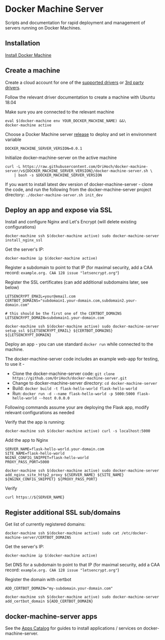 # Docker Machine Server

Scripts and documentation for rapid deployment and management of servers running on Docker Machines.

## Installation

[Install Docker Machine](https://docs.docker.com/machine/install-machine/)

## Create a machine

Create a cloud account for one of the [supported drivers](https://docs.docker.com/machine/drivers/) or [3rd party drivers](https://github.com/docker/docker.github.io/blob/master/machine/AVAILABLE_DRIVER_PLUGINS.md).

Follow the relevant driver documentation to create a machine with Ubuntu 18.04

Make sure you are connected to the relevant machine

```
eval $(docker-machine env YOUR_DOCKER_MACHINE_NAME) &&\
docker-machine active
```

Choose a Docker Machine server [release](https://github.com/OriHoch/docker-machine-server/releases) to deploy and set in environment variable

```
DOCKER_MACHINE_SERVER_VERSION=0.0.1
```

Initialize docker-machine-server on the active machine

```
curl -L https://raw.githubusercontent.com/OriHoch/docker-machine-server/v${DOCKER_MACHINE_SERVER_VERSION}/docker-machine-server.sh \
    | bash -s $DOCKER_MACHINE_SERVER_VERSION
```

If you want to install latest dev version of docker-machine-server - clone the code, and run the following from the docker-machine-server project directory: `./docker-machine-server.sh init_dev`

## Deploy an app and expose via SSL

Install and configure Nginx and Let's Encrypt (will delete existing configurations)

```
docker-machine ssh $(docker-machine active) sudo docker-machine-server install_nginx_ssl
```

Get the server's IP:

```
docker-machine ip $(docker-machine active)
```

Register a subdomain to point to that IP (for maximal security, add a CAA record: `example.org. CAA 128 issue "letsencrypt.org"`)

Register the SSL certificates (can add additional subdomains later, see below)

```
LETSENCRYPT_EMAIL=your@email.com
CERTBOT_DOMAINS="subdomain1.your-domain.com,subdomain2.your-domain.com"

# this should be the first one of the CERTBOT_DOMAINS
LETSENCRYPT_DOMAIN=subdomain1.your-domain.com

docker-machine ssh $(docker-machine active) sudo docker-machine-server setup_ssl ${LETSENCRYPT_EMAIL} ${CERTBOT_DOMAINS} ${LETSENCRYPT_DOMAIN}
```

Deploy an app - you can use standard `docker run` while connected to the machine.

The docker-machine-server code includes an example web-app for testing, to use it -
* Clone the docker-machine-server code: `git clone https://github.com/OriHoch/docker-machine-server.git`
* Change to docker-machine-server directory: `cd docker-machine-server`
* Build: `docker build -t flask-hello-world flask-hello-world`
* Run: `docker run -d --name flask-hello-world -p 5000:5000 flask-hello-world --host 0.0.0.0`

Following commands assume your are deploying the Flask app, modify relevant configurations as needed

Verify that the app is running:

```
docker-machine ssh $(docker-machine active) curl -s localhost:5000
```

Add the app to Nginx

```
SERVER_NAME=flask-hello-world.your-domain.com
SITE_NAME=flask-hello-world
NGINX_CONFIG_SNIPPET=flask-hello-world
PROXY_PASS_PORT=5000

docker-machine ssh $(docker-machine active) sudo docker-machine-server add_nginx_site_http2_proxy ${SERVER_NAME} ${SITE_NAME} ${NGINX_CONFIG_SNIPPET} ${PROXY_PASS_PORT}
```

Verify

```
curl https://${SERVER_NAME}
```

## Register additional SSL sub/domains

Get list of currently registered domains:

```
docker-machine ssh $(docker-machine active) sudo cat /etc/docker-machine-server/CERTBOT_DOMAINS
```

Get the server's IP:

```
docker-machine ip $(docker-machine active)
```

Set DNS for a subdomain to point to that IP (for maximal security, add a CAA record: `example.org. CAA 128 issue "letsencrypt.org"`)

Register the domain with certbot

```
ADD_CERTBOT_DOMAIN="my-subdomain.your-domain.com"

docker-machine ssh $(docker-machine active) sudo docker-machine-server add_certbot_domain ${ADD_CERTBOT_DOMAIN}
```

## docker-machine-server apps

See the [Apps Catalog](APPS.md) for guides to install applications / services on docker-machine-server.

